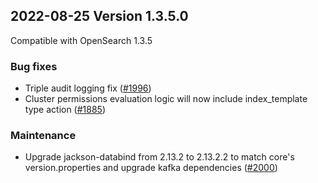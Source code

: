## 2022-08-25 Version 1.3.5.0

Compatible with OpenSearch 1.3.5

### Bug fixes

* Triple audit logging fix ([#1996](https://github.com/opensearch-project/security/pull/1996))
* Cluster permissions evaluation logic will now include index_template type action ([#1885](https://github.com/opensearch-project/security/pull/1885))

### Maintenance

* Upgrade jackson-databind from 2.13.2 to 2.13.2.2 to match core's version.properties and upgrade kafka dependencies ([#2000](https://github.com/opensearch-project/security/pull/2000))
